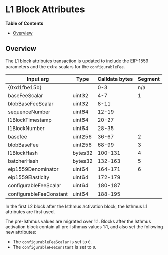# L1 Block Attributes

<!-- START doctoc generated TOC please keep comment here to allow auto update -->
<!-- DON'T EDIT THIS SECTION, INSTEAD RE-RUN doctoc TO UPDATE -->
**Table of Contents**

- [Overview](#overview)

<!-- END doctoc generated TOC please keep comment here to allow auto update -->

## Overview

The L1 block attributes transaction is updated to include the EIP-1559 parameters and the extra scalars
for the `configurableFee`.

| Input arg         | Type    | Calldata bytes | Segment |
| ----------------- | ------- | -------------- | ------- |
| {0xd1fbe15b}      |         | 0-3            | n/a     |
| baseFeeScalar     | uint32  | 4-7            | 1       |
| blobBaseFeeScalar | uint32  | 8-11           |         |
| sequenceNumber    | uint64  | 12-19          |         |
| l1BlockTimestamp  | uint64  | 20-27          |         |
| l1BlockNumber     | uint64  | 28-35          |         |
| basefee           | uint256 | 36-67          | 2       |
| blobBaseFee       | uint256 | 68-99          | 3       |
| l1BlockHash       | bytes32 | 100-131        | 4       |
| batcherHash       | bytes32 | 132-163        | 5       |
| eip1559Denominator   | uint64  | 164-171        | 6       |
| eip1559Elasticity    | uint64  | 172-179        |         |
| configurableFeeScalar  | uint64  | 180-187        |         |
| configurableFeeConstant    | uint64  | 188-195        |         |

In the first L2 block after the Isthmus activation block, the Isthmus L1 attributes are first used.

The pre-Isthmus values are migrated over 1:1.
Blocks after the Isthmus activation block contain all pre-Isthmus values 1:1,
and also set the following new attributes:

- The `configurableFeeScalar` is set to `0`.
- The `configurableFeeConstant` is set to `0`.
